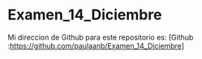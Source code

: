 # Examen_14_Diciembre
Mi direccion de Github para este repositorio es: [Github :https://github.com/paulaanb/Examen_14_Diciembre]
